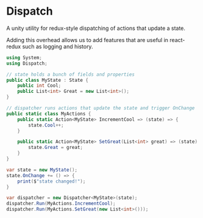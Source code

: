 # Dispatch

A unity utility for redux-style dispatching of actions that update a state.

Adding this overhead allows us to add features that are useful in react-redux such as logging and history.

```csharp
using System;
using Dispatch;

// state holds a bunch of fields and properties
public class MyState : State {
	public int Cool;
	public List<int> Great = new List<int>();
}

// dispatcher runs actions that update the state and trigger OnChange
public static class MyActions {
	public static Action<MyState> IncrementCool => (state) => {
		state.Cool++;
	}

	public static Action<MyState> SetGreat(List<int> great) => (state) => {
		state.Great = great;
	}
}

var state = new MyState();
state.OnChange += () => {
	print($"state changed!");
}

var dispatcher = new Dispatcher<MyState>(state);
dispatcher.Run(MyActions.IncrementCool);
dispatcher.Run(MyActions.SetGreat(new List<int>()));
```